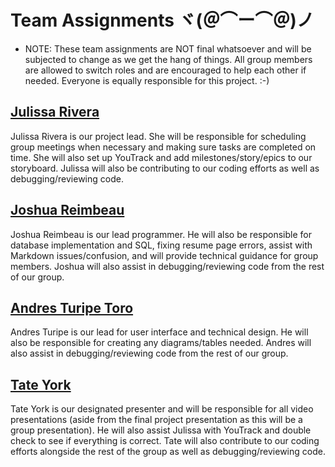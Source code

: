 # Team Assignments ヾ(＠⌒ー⌒＠)ノ

* NOTE: These team assignments are NOT final whatsoever and will be subjected to change as we get the hang of things. All group members are allowed to switch roles and are encouraged to help each other if needed. Everyone is equally responsible for this project. :-) 

## [Julissa Rivera](Resumes/julissa.md)

Julissa Rivera is our project lead. She will be responsible for scheduling group meetings when necessary and making sure tasks are completed on time. She will also set up YouTrack and add milestones/story/epics to our storyboard. Julissa will also be contributing to our coding efforts as well as debugging/reviewing code.

## [Joshua Reimbeau](Resumes/joshua.md)

Joshua Reimbeau is our lead programmer. He will also be responsible for database implementation and SQL, fixing resume page errors, assist with Markdown issues/confusion, and will provide technical guidance for group members. Joshua will also assist in debugging/reviewing code from the rest of our group. 
  
## [Andres Turipe Toro](Resumes/andres.md)

Andres Turipe is our lead for user interface and technical design. He will also be responsible for creating any diagrams/tables needed. Andres will also assist in debugging/reviewing code from the rest of our group.
  
## [Tate York](Resumes/tate.md)

Tate York is our designated presenter and will be responsible for all video presentations (aside from the final project presentation as this will be a group presentation). He will also assist Julissa with YouTrack and double check to see if everything is correct. Tate will also contribute to our coding efforts alongside the rest of the group as well as debugging/reviewing code.
